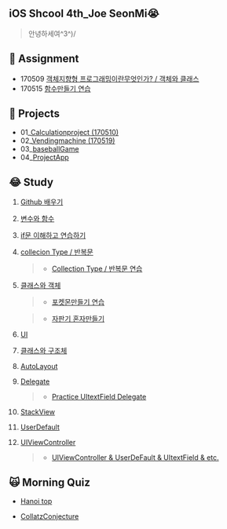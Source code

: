## iOS Shcool 4th_Joe SeonMi😭
> 안녕하세여^3^)/

## 📁 Assignment
- 170509 [객체지향형 프로그래밍이란무엇인가? / 객체와 클래스](https://github.com/joeseonmi/iOS_4th/tree/master/Assignment/170509_%EA%B0%9D%EC%B2%B4%EC%A7%80%ED%96%A5%ED%98%95%ED%94%84%EB%A1%9C%EA%B7%B8%EB%9E%98%EB%B0%8D)
- 170515 [함수만들기 연습](https://github.com/joeseonmi/iOS_4th/tree/master/Assignment/170514_%ED%95%A8%EC%88%98%EC%97%B0%EC%8A%B5)


## 📁 Projects
- 01_[Calculationproject (170510)](https://github.com/joeseonmi/iOS_4th/tree/master/Projects/01_Calculationproject_re)
- 02_[Vendingmachine (170519)](https://github.com/joeseonmi/iOS_4th/tree/master/Projects/03_VendingMachine)
- 03_[baseballGame](https://github.com/joeseonmi/iOS_4th/tree/master/Projects/04_baseball)
- 04_[ProjectApp](https://github.com/joeseonmi/iOS_4th/tree/master/Projects/05_ProjectApp/ProjectApp)

## 😂 Study
01. [Github 배우기](https://github.com/joeseonmi/iOS_4th/tree/master/Study/01_Git)

03. [변수와 함수](https://github.com/joeseonmi/iOS_4th/tree/master/Study/03_%EB%B3%80%EC%88%98%EC%99%80%ED%95%A8%EC%88%98)

04. [if문 이해하고 연습하기](https://github.com/joeseonmi/iOS_4th/tree/master/Study/04_if%EB%AC%B8)

05. [collecion Type / 반복문](https://github.com/joeseonmi/iOS_4th/tree/master/Study/05_Collection%20Type) 
	> * [Collection Type / 반복문 연습](https://github.com/joeseonmi/iOS_4th/tree/master/Projects/02_WhilePractice2)

06. [클래스와 객체](https://github.com/joeseonmi/iOS_4th/tree/master/Study/06_%ED%81%B4%EB%9E%98%EC%8A%A4%EC%99%80%20%EA%B0%9D%EC%B2%B4)
	> * [포켓몬만들기 연습](https://github.com/joeseonmi/iOS_4th/tree/master/Study/06_%ED%81%B4%EB%9E%98%EC%8A%A4%EC%99%80%20%EA%B0%9D%EC%B2%B4/PoketmonPractice)
	
	> * [자판기 혼자만들기](https://github.com/joeseonmi/iOS_4th/tree/master/Study/06_%ED%81%B4%EB%9E%98%EC%8A%A4%EC%99%80%20%EA%B0%9D%EC%B2%B4/PracticeVandingmachine)

07. [UI](https://github.com/joeseonmi/iOS_4th/tree/master/Study/07_UI)
08. [클래스와 구조체](https://github.com/joeseonmi/iOS_4th/tree/master/Study/08_%ED%81%B4%EB%9E%98%EC%8A%A4%EC%99%80%20%EA%B5%AC%EC%A1%B0%EC%B2%B4)

09. [AutoLayout](https://github.com/joeseonmi/iOS_4th/tree/master/Study/09_AutoLayout)
10. [Delegate](https://github.com/joeseonmi/iOS_4th/tree/master/Study/10_Delegate)
	> * [Practice UItextField Delegate](https://github.com/joeseonmi/iOS_4th/blob/master/Study/10_Delegate/Storyboard-delegate/Storyboard/ViewController.swift)
11. [StackView
](https://github.com/joeseonmi/iOS_4th/tree/master/Study/11_StackView)
12. [UserDefault](https://github.com/joeseonmi/iOS_4th/tree/master/Study/12_UserDefault)
13. [UIViewController](https://github.com/joeseonmi/iOS_4th/tree/master/Study/13_UIViewController)
	> * [UIViewController & UserDeFault & UItextField & etc. ](https://github.com/joeseonmi/iOS_4th/tree/master/Study/13_UIViewController/PracticeUIViewControllerAndTextfield/PracticeUIViewAndTextfield)

## 🙀 Morning Quiz

- [Hanoi top](https://github.com/joeseonmi/iOS_4th/tree/master/Study/Morning%20Quiz/CalculateHanoi)

- [CollatzConjecture](https://github.com/joeseonmi/iOS_4th/tree/master/Study/Morning%20Quiz/CollatzConjecture)